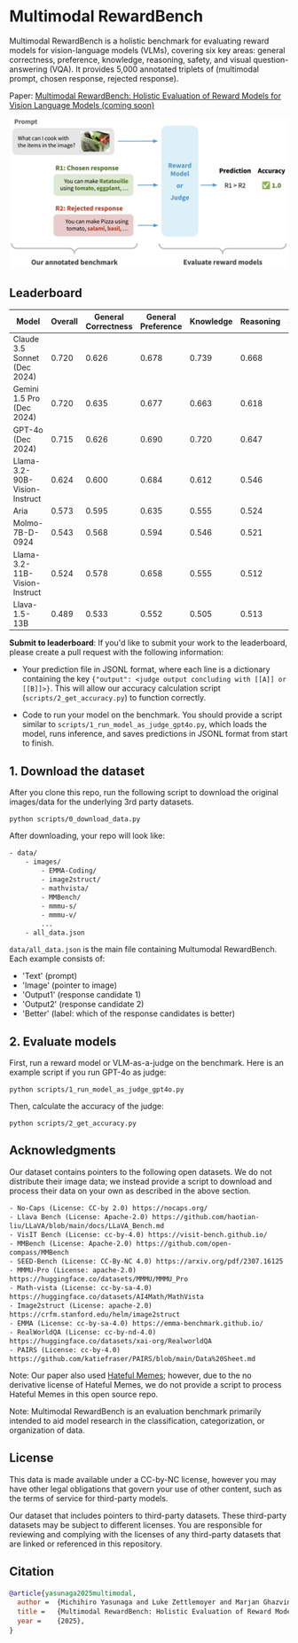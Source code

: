 # Multimodal RewardBench
Multimodal RewardBench is a holistic benchmark for evaluating reward models for vision-language models (VLMs), covering six key areas: general correctness, preference, knowledge, reasoning, safety, and visual question-answering (VQA). 
It provides 5,000 annotated triplets of (multimodal prompt, chosen response, rejected response).

Paper: [Multimodal RewardBench: Holistic Evaluation of Reward Models for Vision Language Models (coming soon)](https://arxiv.org/)


<p align="center">
  <img src="./figs/fig_overview.jpg" width="700" title="Multimodal RewardBench" alt="">
</p>



## Leaderboard
| Model                                 | Overall | General Correctness | General Preference | Knowledge | Reasoning | Safety | VQA  |
|---------------------------------------|---------|----------------------|--------------------|-----------|-----------|--------|------|
| Claude 3.5 Sonnet (Dec 2024)                   | 0.720   | 0.626                | 0.678              | 0.739     | 0.668     | 0.687  | 0.856|
| Gemini 1.5 Pro (Dec 2024)                     | 0.720   | 0.635                | 0.677              | 0.663     | 0.618     | 0.765  | 0.872|
| GPT-4o (Dec 2024)                                | 0.715   | 0.626                | 0.690              | 0.720     | 0.647     | 0.669  | 0.872|
| Llama-3.2-90B-Vision-Instruct        | 0.624   | 0.600                | 0.684              | 0.612     | 0.546     | 0.519  | 0.771|
| Aria                                  | 0.573   | 0.595                | 0.635              | 0.555     | 0.524     | 0.502  | 0.642|
| Molmo-7B-D-0924                      | 0.543   | 0.568                | 0.594              | 0.546     | 0.521     | 0.442  | 0.603|
| Llama-3.2-11B-Vision-Instruct        | 0.524   | 0.578                | 0.658              | 0.555     | 0.512     | 0.355  | 0.558|
| Llava-1.5-13B                        | 0.489   | 0.533                | 0.552              | 0.505     | 0.513     | 0.349  | 0.518|


**Submit to leaderboard**:
If you'd like to submit your work to the leaderboard, please create a pull request with the following information:

- Your prediction file in JSONL format, where each line is a dictionary containing the key `{"output": <judge output concluding with [[A]] or [[B]]>}`. This will allow our accuracy calculation script (`scripts/2_get_accuracy.py`) to function correctly.
  
- Code to run your model on the benchmark. You should provide a script similar to `scripts/1_run_model_as_judge_gpt4o.py`, which loads the model, runs inference, and saves predictions in JSONL format from start to finish.



## 1. Download the dataset
After you clone this repo, run the following script to download the original
images/data for the underlying 3rd party datasets.
```
python scripts/0_download_data.py
```

After downloading, your repo will look like:
```
- data/
    - images/
        - EMMA-Coding/
        - image2struct/
        - mathvista/
        - MMBench/
        - mmmu-s/
        - mmmu-v/
        ...
    - all_data.json
```

`data/all_data.json` is the main file containing Multumodal RewardBench. Each
example consists of:
 - 'Text' (prompt)
 - 'Image' (pointer to image)
 - 'Output1' (response candidate 1)
 - 'Output2' (response candidate 2)
 - 'Better' (label: which of the response candidates is better)


## 2. Evaluate models
First, run a reward model or VLM-as-a-judge on the benchmark. Here is an
example script if you run GPT-4o as judge:
```
python scripts/1_run_model_as_judge_gpt4o.py
```

Then, calculate the accuracy of the judge:
```
python scripts/2_get_accuracy.py
```


## Acknowledgments
Our dataset contains pointers to the following open datasets. We do not
distribute their image data; we instead provide a script to download and process
their
data on your own as described in the above section.

    - No-Caps (License: CC-by 2.0) https://nocaps.org/
    - Llava Bench (License: Apache-2.0) https://github.com/haotian-liu/LLaVA/blob/main/docs/LLaVA_Bench.md
    - VisIT Bench (License: cc-by-4.0) https://visit-bench.github.io/
    - MMBench (License: Apache-2.0) https://github.com/open-compass/MMBench
    - SEED-Bench (License: CC-By-NC 4.0) https://arxiv.org/pdf/2307.16125 
    - MMMU-Pro (License: apache-2.0) https://huggingface.co/datasets/MMMU/MMMU_Pro
    - Math-vista (License: cc-by-sa-4.0) https://huggingface.co/datasets/AI4Math/MathVista
    - Image2struct (License: apache-2.0) https://crfm.stanford.edu/helm/image2struct
    - EMMA (License: cc-by-sa-4.0) https://emma-benchmark.github.io/
    - RealWorldQA (License: cc-by-nd-4.0) https://huggingface.co/datasets/xai-org/RealworldQA
    - PAIRS (License: cc-by-4.0) https://github.com/katiefraser/PAIRS/blob/main/Data%20Sheet.md

Note: Our paper also used [Hateful Memes](https://huggingface.co/datasets/neuralcatcher/hateful_memes); however,
due to the no derivative license of Hateful Memes, we do not provide a script to
process Hateful Memes in this open source repo.

Note: Multimodal RewardBench is an evaluation benchmark primarily intended to aid model research
in the classification, categorization, or organization of data.



## License
This data is made available under a CC-by-NC license, however you may have other legal obligations that govern your use of other content, such as the terms of service for third-party models.

Our dataset that includes pointers to third-party datasets. These third-party datasets may be subject to different licenses. You are responsible for reviewing and complying with the licenses of any third-party datasets that are linked or referenced in this repository.


## Citation
```bibtex
@article{yasunaga2025multimodal,
  author =  {Michihiro Yasunaga and Luke Zettlemoyer and Marjan Ghazvininejad},
  title =   {Multimodal RewardBench: Holistic Evaluation of Reward Models for Vision Language Models},
  year =    {2025},   
}
```